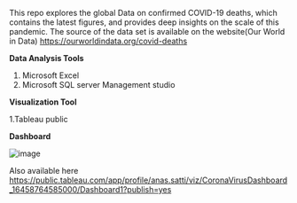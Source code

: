 This repo explores the global Data on confirmed COVID-19 deaths, which contains the latest figures, and provides deep insights on the scale of this pandemic. The source of the data set is available on the website(Our World in Data)
https://ourworldindata.org/covid-deaths

**Data Analysis Tools**
1. Microsoft Excel
2. Microsoft SQL server Management studio

**Visualization Tool**

 1.Tableau public
 
 
 **Dashboard**
 
![image](https://user-images.githubusercontent.com/73906550/155842496-420d6c81-ffbc-4c6c-929c-29e3af95605f.png)

Also available here
https://public.tableau.com/app/profile/anas.satti/viz/CoronaVirusDashboard_16458764585000/Dashboard1?publish=yes


